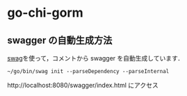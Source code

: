 # go-chi-gorm

## swagger の自動生成方法

[swag](https://github.com/swaggo/swag)を使って，コメントから swagger を自動生成しています．

```shell
~/go/bin/swag init --parseDependency --parseInternal
```

http://localhost:8080/swagger/index.html にアクセス
